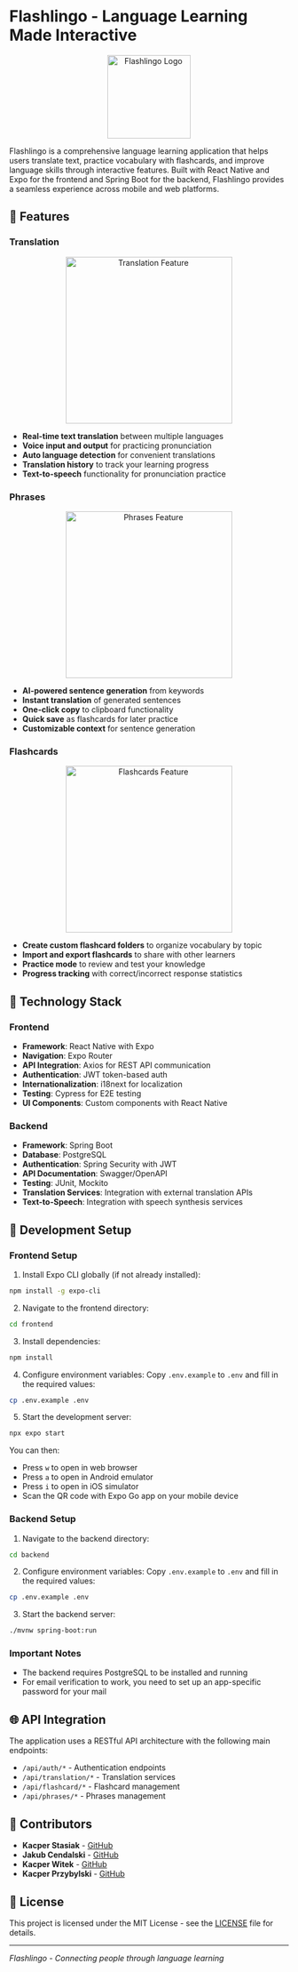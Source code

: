 # Flashlingo - Language Learning Made Interactive

<p align="center">
  <img src="./docs/images/icon.png" alt="Flashlingo Logo" width="150" />
</p>

Flashlingo is a comprehensive language learning application that helps users translate text, practice vocabulary with flashcards, and improve language skills through interactive features. Built with React Native and Expo for the frontend and Spring Boot for the backend, Flashlingo provides a seamless experience across mobile and web platforms.

## 🌟 Features

### Translation

<p align="center">
  <img src="./docs/images/translation.png" alt="Translation Feature" width="300" />
</p>

- **Real-time text translation** between multiple languages
- **Voice input and output** for practicing pronunciation
- **Auto language detection** for convenient translations
- **Translation history** to track your learning progress
- **Text-to-speech** functionality for pronunciation practice

### Phrases

<p align="center">
  <img src="./docs/images/phrases.png" alt="Phrases Feature" width="300" />
</p>

- **AI-powered sentence generation** from keywords
- **Instant translation** of generated sentences
- **One-click copy** to clipboard functionality
- **Quick save** as flashcards for later practice
- **Customizable context** for sentence generation

### Flashcards

<p align="center">
  <img src="./docs/images/flashcards.png" alt="Flashcards Feature" width="300" />
</p>

- **Create custom flashcard folders** to organize vocabulary by topic
- **Import and export flashcards** to share with other learners
- **Practice mode** to review and test your knowledge
- **Progress tracking** with correct/incorrect response statistics

## 🚀 Technology Stack

### Frontend

- **Framework**: React Native with Expo
- **Navigation**: Expo Router
- **API Integration**: Axios for REST API communication
- **Authentication**: JWT token-based auth
- **Internationalization**: i18next for localization
- **Testing**: Cypress for E2E testing
- **UI Components**: Custom components with React Native

### Backend

- **Framework**: Spring Boot
- **Database**: PostgreSQL
- **Authentication**: Spring Security with JWT
- **API Documentation**: Swagger/OpenAPI
- **Testing**: JUnit, Mockito
- **Translation Services**: Integration with external translation APIs
- **Text-to-Speech**: Integration with speech synthesis services

## 🔧 Development Setup

### Frontend Setup

1. Install Expo CLI globally (if not already installed):

```bash
npm install -g expo-cli
```

2. Navigate to the frontend directory:

```bash
cd frontend
```

3. Install dependencies:

```bash
npm install
```

4. Configure environment variables:
   Copy `.env.example` to `.env` and fill in the required values:

```bash
cp .env.example .env
```

5. Start the development server:

```bash
npx expo start
```

You can then:

- Press `w` to open in web browser
- Press `a` to open in Android emulator
- Press `i` to open in iOS simulator
- Scan the QR code with Expo Go app on your mobile device

### Backend Setup

1. Navigate to the backend directory:

```bash
cd backend
```

2. Configure environment variables:
   Copy `.env.example` to `.env` and fill in the required values:

```bash
cp .env.example .env
```

3. Start the backend server:

```bash
./mvnw spring-boot:run
```

### Important Notes

- The backend requires PostgreSQL to be installed and running
- For email verification to work, you need to set up an app-specific password for your mail

## 🌐 API Integration

The application uses a RESTful API architecture with the following main endpoints:

- `/api/auth/*` - Authentication endpoints
- `/api/translation/*` - Translation services
- `/api/flashcard/*` - Flashcard management
- `/api/phrases/*` - Phrases management

## 👥 Contributors

- **Kacper Stasiak** - [GitHub](https://github.com/stejzy)
- **Jakub Cendalski** - [GitHub](https://github.com/Ceendi)
- **Kacper Witek** - [GitHub](https://github.com/KacperWitek)
- **Kacper Przybylski** - [GitHub](https://github.com/KacperFTIMS/)

## 📄 License

This project is licensed under the MIT License - see the [LICENSE](LICENSE) file for details.

---

_Flashlingo - Connecting people through language learning_
